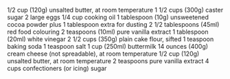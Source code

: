1/2 cup (120g) unsalted butter, at room temperature
1 1/2 cups (300g) caster sugar
2 large eggs
1/4 cup cooking oil
1 tablespoon (10g) unsweetened cocoa powder plus 1 tablespoon extra for dusting
2 1/2 tablespoons (45ml) red food colouring 
2 teaspoons (10ml) pure vanilla extract
1 tablespoon (20ml) white vinegar
2 1/2 cups (350g) plain cake flour, sifted 
1 teaspoon baking soda 
1 teaspoon salt
1 cup (250ml) buttermilk
14 ounces (400g) cream cheese (not spreadable), at room temperature
1/2 cup (120g) unsalted butter, at room temperature
2 teaspoons pure vanilla extract
4 cups confectioners (or icing) sugar